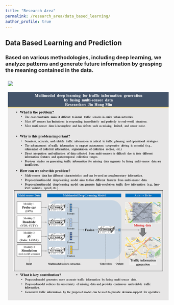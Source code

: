 ```yaml
---
title: "Research Area"
permalink: /research_area/data_based_learning/
author_profile: true
---
```


## Data Based Learning and Prediction
### Based on various methodologies, including deep learning, we analyze patterns and generate future information by grasping the meaning contained in the data. 

<div style="text-align:left"><img src="/assets/images/research/함승우/슬라이드1.PNG" width="800" style="margin: 8px 8px 8px 8px;"/></div>

<div style="text-align:left"><img src="/assets/images/research/민진홍/슬라이드1.png" width="800" style="margin: 8px 8px 8px 8px;"/></div>